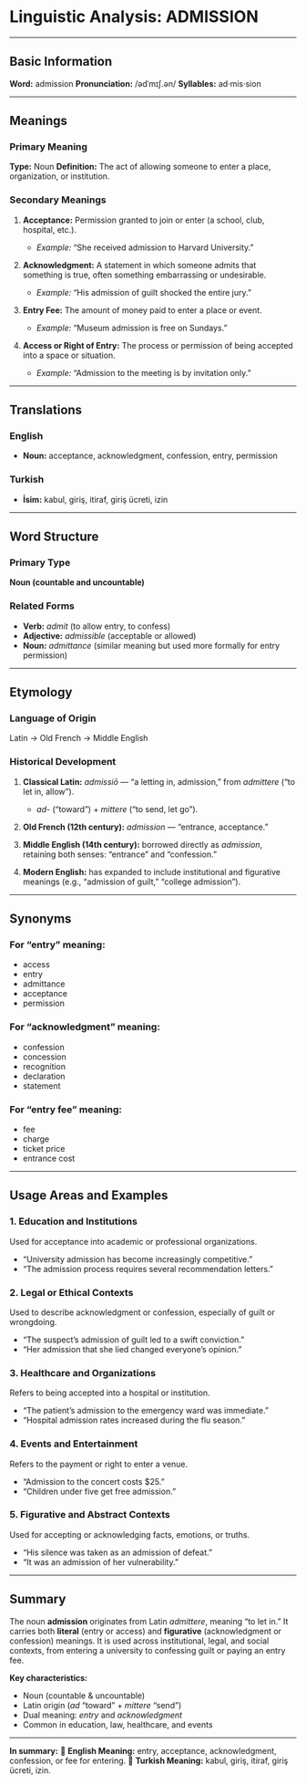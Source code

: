 # Linguistic Analysis: ADMISSION

---

## Basic Information

**Word:** admission
**Pronunciation:** /ədˈmɪʃ.ən/
**Syllables:** ad·mis·sion

---

## Meanings

### Primary Meaning

**Type:** Noun
**Definition:** The act of allowing someone to enter a place, organization, or institution.

### Secondary Meanings

1. **Acceptance:** Permission granted to join or enter (a school, club, hospital, etc.).

   - _Example:_ “She received admission to Harvard University.”

2. **Acknowledgment:** A statement in which someone admits that something is true, often something embarrassing or undesirable.

   - _Example:_ “His admission of guilt shocked the entire jury.”

3. **Entry Fee:** The amount of money paid to enter a place or event.

   - _Example:_ “Museum admission is free on Sundays.”

4. **Access or Right of Entry:** The process or permission of being accepted into a space or situation.

   - _Example:_ “Admission to the meeting is by invitation only.”

---

## Translations

### English

- **Noun:** acceptance, acknowledgment, confession, entry, permission

### Turkish

- **İsim:** kabul, giriş, itiraf, giriş ücreti, izin

---

## Word Structure

### Primary Type

**Noun (countable and uncountable)**

### Related Forms

- **Verb:** _admit_ (to allow entry, to confess)
- **Adjective:** _admissible_ (acceptable or allowed)
- **Noun:** _admittance_ (similar meaning but used more formally for entry permission)

---

## Etymology

### Language of Origin

Latin → Old French → Middle English

### Historical Development

1. **Classical Latin:** _admissiō_ — “a letting in, admission,” from _admittere_ (“to let in, allow”).

   - _ad-_ (“toward”) + _mittere_ (“to send, let go”).

2. **Old French (12th century):** _admission_ — “entrance, acceptance.”
3. **Middle English (14th century):** borrowed directly as _admission_, retaining both senses: “entrance” and “confession.”
4. **Modern English:** has expanded to include institutional and figurative meanings (e.g., “admission of guilt,” “college admission”).

---

## Synonyms

### For “entry” meaning:

- access
- entry
- admittance
- acceptance
- permission

### For “acknowledgment” meaning:

- confession
- concession
- recognition
- declaration
- statement

### For “entry fee” meaning:

- fee
- charge
- ticket price
- entrance cost

---

## Usage Areas and Examples

### 1. **Education and Institutions**

Used for acceptance into academic or professional organizations.

- “University admission has become increasingly competitive.”
- “The admission process requires several recommendation letters.”

### 2. **Legal or Ethical Contexts**

Used to describe acknowledgment or confession, especially of guilt or wrongdoing.

- “The suspect’s admission of guilt led to a swift conviction.”
- “Her admission that she lied changed everyone’s opinion.”

### 3. **Healthcare and Organizations**

Refers to being accepted into a hospital or institution.

- “The patient’s admission to the emergency ward was immediate.”
- “Hospital admission rates increased during the flu season.”

### 4. **Events and Entertainment**

Refers to the payment or right to enter a venue.

- “Admission to the concert costs $25.”
- “Children under five get free admission.”

### 5. **Figurative and Abstract Contexts**

Used for accepting or acknowledging facts, emotions, or truths.

- “His silence was taken as an admission of defeat.”
- “It was an admission of her vulnerability.”

---

## Summary

The noun **admission** originates from Latin _admittere_, meaning “to let in.” It carries both **literal** (entry or access) and **figurative** (acknowledgment or confession) meanings. It is used across institutional, legal, and social contexts, from entering a university to confessing guilt or paying an entry fee.

**Key characteristics:**

- Noun (countable & uncountable)
- Latin origin (_ad_ “toward” + _mittere_ “send”)
- Dual meaning: _entry_ and _acknowledgment_
- Common in education, law, healthcare, and events

---

**In summary:**
🔹 **English Meaning:** entry, acceptance, acknowledgment, confession, or fee for entering.
🔹 **Turkish Meaning:** kabul, giriş, itiraf, giriş ücreti, izin.
